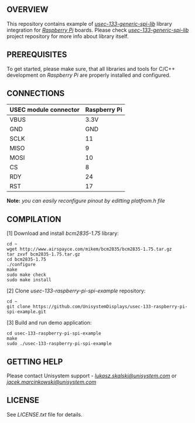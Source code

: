 OVERVIEW
--------
This repository contains example of [*usec-133-generic-spi-lib*](https://github.com/UnisystemDisplays/usec-133-generic-spi-lib) library integration for [*Raspberry Pi*](https://www.raspberrypi.org/) boards. Please check [*usec-133-generic-spi-lib*](https://github.com/UnisystemDisplays/usec-133-generic-spi-lib) project repository for more info about library itself.

PREREQUISITES
-------------

To get started, please make sure, that all libraries and tools for C/C++ development on *Raspberry Pi* are properly installed and configured.

CONNECTIONS
-----------

|  USEC module connector | Raspberry Pi |
| ---- | ----- |
| VBUS | 3.3V  |
| GND  | GND   |
| SCLK | 11    |
| MISO | 9     |
| MOSI | 10    |
| CS   | 8     |
| RDY  | 24    |
| RST  | 17    |

__Note:__ *you can easily reconfigure pinout by editting platfrom.h file*

COMPILATION
-----------

[1] Download and install *bcm2835-1.75* library:

```
cd ~
wget http://www.airspayce.com/mikem/bcm2835/bcm2835-1.75.tar.gz
tar zxvf bcm2835-1.75.tar.gz
cd bcm2835-1.75
./configure
make
sudo make check
sudo make install
```

[2] Clone *usec-133-raspberry-pi-spi-example* repository:

```
cd ~
git clone https://github.com/UnisystemDisplays/usec-133-raspberry-pi-spi-example.git
```

[3] Build and run demo application:

```
cd usec-133-raspberry-pi-spi-example
make
sudo ./usec-133-raspberry-pi-spi-example
```

GETTING HELP
------------

Please contact Unisystem support - [*<lukasz.skalski@unisystem.com>*](lukasz.skalski@unisystem.com) or [*<jacek.marcinkowski@unisystem.com>*](jacek.marcinkowski@unisystem.com)

LICENSE
-------

See *LICENSE.txt* file for details.

